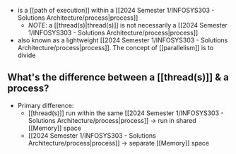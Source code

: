 - is a [[path of execution]] within a [[2024 Semester 1/INFOSYS303 - Solutions Architecture/process|process]]
	- *NOTE*: a [[thread(s)|thread(s)]] is not necessarily a [[2024 Semester 1/INFOSYS303 - Solutions Architecture/process|process]]
- also known as a lightweight [[2024 Semester 1/INFOSYS303 - Solutions Architecture/process|process]]. The concept of [[parallelism]] is to divide 
## What's the difference between a [[thread(s)]] & a process?
- Primary difference:
	- [[thread(s)]] run within the same [[2024 Semester 1/INFOSYS303 - Solutions Architecture/process|process]] $\rightarrow$ run in shared [[Memory]] space
	- [[2024 Semester 1/INFOSYS303 - Solutions Architecture/process|process]] $\rightarrow$ separate [[Memory]] space